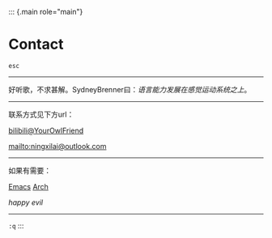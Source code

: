 ::: {.main role="main"}
# Contact

`esc`

------------------------------------------------------------------------

好听歌，不求甚解。SydneyBrenner曰：*语言能力发展在感觉运动系统之上*。

------------------------------------------------------------------------

联系方式见下方url：

[bilibili@YourOwlFriend](https://b23.tv/1YMEIAx)

[mailto:ningxilai@outlook.com](mailto:ningxilai@outlook.com)

------------------------------------------------------------------------

如果有需要：

[Emacs](https://img.shields.io/badge/Emacs-%237F5AB6.svg?&style=for-the-badge&logo=gnu-emacs&logoColor=white)
[Arch](https://img.shields.io/badge/Arch%20Linux-1793D1?logo=arch-linux&logoColor=fff&style=for-the-badge)

*happy evil*

------------------------------------------------------------------------

`:q`
:::
